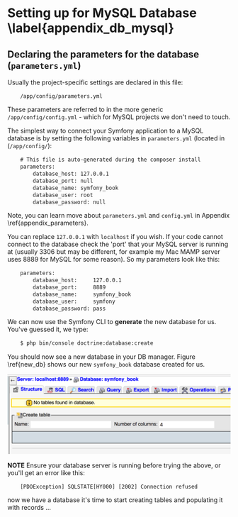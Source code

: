 

# Setting up for MySQL Database \label{appendix_db_mysql}

## Declaring the parameters for the database (`parameters.yml`)

Usually the project-specific settings are declared in this file:

```
    /app/config/parameters.yml
```

These parameters are referred to in the more generic `/app/config/config.yml` - which for MySQL projects we don't need to touch.


The simplest way to connect your Symfony application to a MySQL database is by setting the following variables in `parameters.yml` (located in (`/app/config/`):

```
    # This file is auto-generated during the composer install
    parameters:
        database_host: 127.0.0.1
        database_port: null
        database_name: symfony_book
        database_user: root
        database_password: null
```

Note, you can learn move about `parameters.yml` and `config.yml` in Appendix \ref{appendix_parameters}.

You can replace `127.0.0.1` with `localhost` if you wish. If your code cannot connect to the database check the 'port' that your MySQL server is running at (usually 3306 but may be different, for example my Mac MAMP server uses 8889 for MySQL for some reason). So my parameters look like this:

```
    parameters:
        database_host:     127.0.0.1
        database_port:     8889
        database_name:     symfony_book
        database_user:     symfony
        database_password: pass

```

We can now use the Symfony CLI to **generate** the new database for us. You've guessed it, we type:

```bash
    $ php bin/console doctrine:database:create
```

You should now see a new database in your DB manager. Figure \ref{new_db} shows our new `symfony_book` database created for us.

![CLI created database in PHPMyAdmin. \label{new_db}](./03_figures/database/1_new_db.png)

**NOTE** Ensure your database server is running before trying the above, or you'll get an error like this:

```
    [PDOException] SQLSTATE[HY000] [2002] Connection refused
```

now we have a database it's time to start creating tables and populating it with records ...
